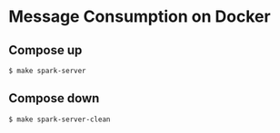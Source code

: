 # Message Consumption on Docker

## Compose up
```shell
$ make spark-server
```

## Compose down
```shell
$ make spark-server-clean
```